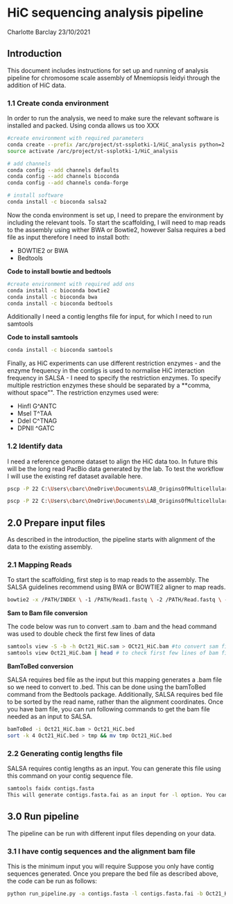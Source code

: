 HiC sequencing analysis pipeline
================
Charlotte Barclay
23/10/2021

## Introduction

This document includes instructions for set up and running of analysis
pipeline for chromosome scale assembly of Mnemiopsis leidyi through the
addition of HiC data.

### 1.1 Create conda environment

In order to run the analysis, we need to make sure the relevant software
is installed and packed. Using conda allows us too XXX

``` bash
#create environment with required parameters
conda create --prefix /arc/project/st-ssplotki-1/HiC_analysis python=2.7
source activate /arc/project/st-ssplotki-1/HiC_analysis

# add channels
conda config --add channels defaults
conda config --add channels bioconda
conda config --add channels conda-forge

# install software
conda install -c bioconda salsa2
```

Now the conda environment is set up, I need to prepare the environment
by including the relevant tools. To start the scaffolding, I will need
to map reads to the assembly using wither BWA or Bowtie2, however Salsa
requires a bed file as input therefore I need to install both:

  - BOWTIE2 or BWA
  - Bedtools

**Code to install bowtie and bedtools**

``` bash
#create environment with required add ons
conda install -c bioconda bowtie2
conda install -c bioconda bwa
conda install -c bioconda bedtools
```

Additionally I need a contig lengths file for input, for which I need to
run samtools

**Code to install samtools**

``` bash
conda install -c bioconda samtools
```

Finally, as HiC experiments can use different restriction enzymes - and
the enzyme frequency in the contigs is used to normalise HiC interaction
frequency in SALSA - I need to specify the restriction enzymes. To
specify multiple restriction enzymes these should be separated by a
\*\*comma, without space"". The restriction enzymes used were:

  - HinfI G^ANTC
  - MseI T^TAA
  - DdeI C^TNAG
  - DPNII ^GATC

### 1.2 Identify data

I need a reference genome dataset to align the HiC data too. In future
this will be the long read PacBio data generated by the lab. To test the
workflow I will use the existing ref dataset available here.

``` bash
pscp -P 22 C:\Users\cbarc\OneDrive\Documents\LAB_OriginsOfMulticellularity\Data\2021Sept_HiC_Raw\plotkin-mle_S3HiC_R2.fastq.gz cbarcl01@sockeye.arc.ubc.ca:/home/cbarcl01/21_Oct_HiC

pscp -P 22 C:\Users\cbarc\OneDrive\Documents\LAB_OriginsOfMulticellularity\Data\2021Sept_HiC_Raw\plotkin-mle_S3HiC_R1.fastq.gz cbarcl01@sockeye.arc.ubc.ca:/home/cbarcl01/21_Oct_HiC 
```

## 2.0 Prepare input files

As described in the introduction, the pipeline starts with alignment of
the data to the existing assembly.

### 2.1 Mapping Reads

To start the scaffolding, first step is to map reads to the assembly.
The SALSA guidelines recommend using BWA or BOWTIE2 aligner to map
reads.

``` bash
bowtie2 -x /PATH/INDEX \ -1 /PATH/Read1.fastq \ -2 /PATH/Read.fastq \ -S /PATH/Oct21_HiC.sam
```

**Sam to Bam file conversion**

The code below was run to convert .sam to .bam and the head command was
used to double check the first few lines of data

``` bash
samtools view -S -b -h Oct21_HiC.sam > OCt21_HiC.bam #to convert sam file to bam file
samtools view Oct21_HiC.bam | head # to check first few lines of bam file
```

**BamToBed conversion**

SALSA requires bed file as the input but this mapping generates a .bam
file so we need to convert to .bed. This can be done using the bamToBed
command from the Bedtools package. Additionally, SALSA requires bed file
to be sorted by the read name, rather than the alignment coordinates.
Once you have bam file, you can run following commands to get the bam
file needed as an input to SALSA.

``` bash
bamToBed -i Oct21_HiC.bam > Oct21_HiC.bed
sort -k 4 Oct21_HiC.bed > tmp && mv tmp Oct21_HiC.bed
```

### 2.2 Generating contig lengths file

SALSA requires contig lengths as an input. You can generate this file
using this command on your contig sequence file.

``` bash
samtools faidx contigs.fasta
This will generate contigs.fasta.fai as an input for -l option. You can use this file for contig lengths while running SALSA.
```

## 3.0 Run pipeline

The pipeline can be run with different input files depending on your
data.

### 3.1 I have contig sequences and the alignment bam file

This is the minimum input you will require Suppose you only have contig
sequences generated. Once you prepare the bed file as described above,
the code can be run as follows:

``` bash
python run_pipeline.py -a contigs.fasta -l contigs.fasta.fai -b Oct21_HiC.bed -e {G^ANTC,T^TAA,C^TNAG,^GATC} -o scaffolds 
```
